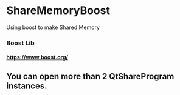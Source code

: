 # ShareMemoryBoost
Using boost to make Shared Memory

### Boost Lib
#### https://www.boost.org/

## You can open more than 2 QtShareProgram instances.
